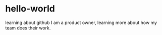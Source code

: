 # hello-world
learning about github
I am a product owner, learning more about how my team does their work.
